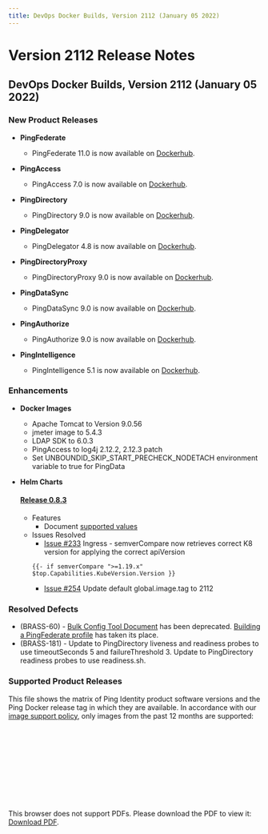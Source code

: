 ```yaml
---
title: DevOps Docker Builds, Version 2112 (January 05 2022)
---
```

# Version 2112 Release Notes

## DevOps Docker Builds, Version 2112 (January 05 2022)

### New Product Releases

- **PingFederate**
    - PingFederate 11.0 is now available on [Dockerhub](https://hub.docker.com/r/pingidentity/pingfederate).


- **PingAccess**
    - PingAccess 7.0 is now available on [Dockerhub](https://hub.docker.com/r/pingidentity/pingaccess).


- **PingDirectory**
    - PingDirectory 9.0 is now available on [Dockerhub](https://hub.docker.com/r/pingidentity/pingdirectory).


- **PingDelegator**
    - PingDelegator 4.8 is now available on [Dockerhub](https://hub.docker.com/r/pingidentity/pingdelegator).


- **PingDirectoryProxy**
    - PingDirectoryProxy 9.0 is now available on [Dockerhub](https://hub.docker.com/r/pingidentity/pingdirectoryproxy).


- **PingDataSync**
    - PingDataSync 9.0 is now available on [Dockerhub](https://hub.docker.com/r/pingidentity/pingdatasync).


- **PingAuthorize**
    - PingAuthorize 9.0 is now available on [Dockerhub](https://hub.docker.com/r/pingidentity/pingauthorize).


- **PingIntelligence**
    - PingIntelligence 5.1 is now available on [Dockerhub](https://hub.docker.com/r/pingidentity/pingintelligence).


### Enhancements
- **Docker Images**
    - Apache Tomcat to Version 9.0.56
    - jmeter image to 5.4.3
    - LDAP SDK to 6.0.3
    - PingAccess to log4j 2.12.2, 2.12.3 patch
    - Set UNBOUNDID_SKIP_START_PRECHECK_NODETACH environment variable to true for PingData


- **Helm Charts**
    #### [Release 0.8.3](https://helm.pingidentity.com/release-notes/#release-083-jan-6-2022) ####
    - Features
        - Document [supported values](https://helm.pingidentity.com/config/supported-values)
    - Issues Resolved
        - [Issue #233](https://github.com/pingidentity/helm-charts/issues/235) Ingress - semverCompare now retrieves correct K8 version for applying the correct apiVersion
        ```
        {{- if semverCompare ">=1.19.x" $top.Capabilities.KubeVersion.Version }}
        ```
        - [Issue #254](https://github.com/pingidentity/helm-charts/issues/254) Update default global.image.tag to 2112


### Resolved Defects

- (BRASS-60) - [Bulk Config Tool Document](https://github.com/pingidentity/pingidentity-devops-getting-started/tree/master/99-helper-scripts/ping-bulkconfigtool#run-the-export-utility) has been deprecated. [Building a PingFederate profile](https://github.com/pingidentity/pingidentity-devops-getting-started/blob/master/docs/how-to/buildPingFederateProfile.md) has taken its place.
- (BRASS-181) - Update to PingDirectory liveness and readiness probes to use
    timeoutSeconds 5 and failureThreshold 3. Update to PingDirectory readiness probes to use readiness.sh.

### Supported Product Releases

This file shows the matrix of Ping Identity product software versions and the Ping Docker release tag in which they are available.  In accordance with our [image support policy](../docker-images/imageSupport.md), only images from the past 12 months are supported:

<object data="../../images/productVersionsAndImageTags.pdf" type="application/pdf" width="100%" height="1000px">
    <embed src="../../images/productVersionsAndImageTags.pdf">
        <p>This browser does not support PDFs. Please download the PDF to view it: <a href="../../images/productVersionsAndImageTags.pdf">Download PDF</a>.</p>
    </embed>
</object>
